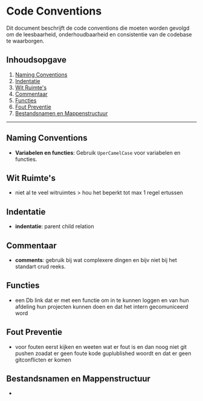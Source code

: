 # Code Conventions

Dit document beschrijft de code conventions die moeten worden gevolgd om de leesbaarheid, onderhoudbaarheid en consistentie van de codebase te waarborgen.

## Inhoudsopgave
1. [Naming Conventions](#naming-conventions)
2. [Indentatie](#indentatie)
3. [Wit Ruimte's](#witte-ruimte)
4. [Commentaar](#commentaar)
5. [Functies](#functies)
6. [Fout Preventie](#Fout-Preventie)
7. [Bestandsnamen en Mappenstructuur](#bestandsnamen-en-mappenstructuur)

---

## Naming Conventions
- **Variabelen en functies**: Gebruik `UperCamelCase` voor variabelen en functies.

## Wit Ruimte's
- niet al te veel witruimtes > hou het beperkt tot max 1 regel ertussen

## Indentatie
- **indentatie**: parent child relation 

## Commentaar
- **comments**: gebruik bij wat complexere dingen en bijv niet bij het standart crud reeks.

## Functies
- een Db link dat er met een functie om in te kunnen loggen en van hun afdeling hun projecten kunnen doen en dat het intern gecomuniceerd word

## Fout Preventie
- voor fouten eerst kijken en weeten wat er fout is en dan noog niet git pushen zoadat er geen foute kode guplublished woordt en dat er geen gitconflicten er komen

## Bestandsnamen en Mappenstructuur
- 
